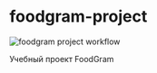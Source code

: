 # foodgram-project
![foodgram project workflow](https://github.com/drowsycoder/foodgram-project/actions/workflows/foodgram_workflow.yml/badge.svg)

Учебный проект FoodGram